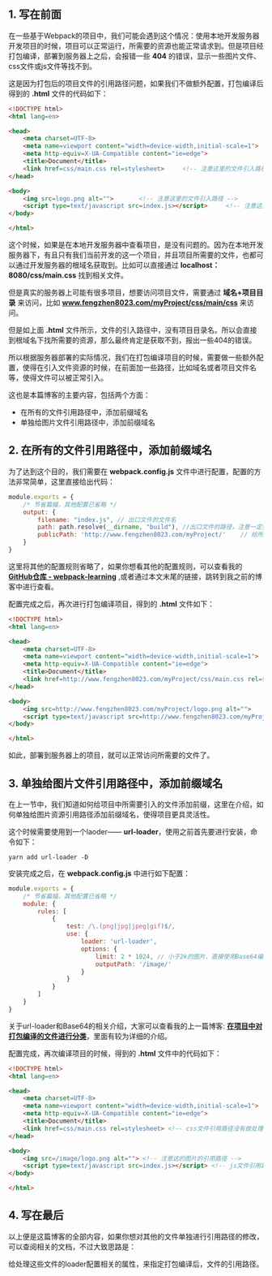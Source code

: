 ## 1. 写在前面

在一些基于Webpack的项目中，我们可能会遇到这个情况：使用本地开发服务器开发项目的时候，项目可以正常运行，所需要的资源也能正常请求到。但是项目经打包编译，部署到服务器上之后，会报错一些 **404** 的错误，显示一些图片文件、css文件或js文件等找不到。

这是因为打包后的项目文件的引用路径问题，如果我们不做额外配置，打包编译后得到的 **.html** 文件的代码如下：

```html
<!DOCTYPE html>
<html lang=en>

<head>
    <meta charset=UTF-8>
    <meta name=viewport content="width=device-width,initial-scale=1">
    <meta http-equiv=X-UA-Compatible content="ie=edge">
    <title>Document</title>
    <link href=css/main.css rel=stylesheet>		<!-- 注意这里的文件引入路径 -->
</head>

<body>
    <img src=logo.png alt="">		<!-- 注意这里的文件引入路径 -->
    <script type=text/javascript src=index.js></script>		<!-- 注意这里的文件引入路径 -->
</body>

</html>
```
这个时候，如果是在本地开发服务器中查看项目，是没有问题的。因为在本地开发服务器下，有且只有我们当前开发的这一个项目，并且项目所需要的文件，也都可以通过开发服务器的根域名获取到。比如可以直接通过 **localhost：8080/css/main.css** 找到相关文件。

但是真实的服务器上可能有很多项目，想要访问项目文件，需要通过 **域名+项目目录** 来访问，比如 **www.fengzhen8023.com/myProject/css/main/css** 来访问。

但是如上面 **.html** 文件所示，文件的引入路径中，没有项目目录名。所以会直接到根域名下找所需要的资源，那么最终肯定是获取不到，报出一些404的错误。

所以根据服务器部署的实际情况，我们在打包编译项目的时候，需要做一些额外配置，使得在引入文件资源的时候，在前面加一些路径，比如域名或者项目文件名等，使得文件可以被正常引入。

这也是本篇博客的主要内容，包括两个方面：

- 在所有的文件引用路径中，添加前缀域名
- 单独给图片文件引用路径中，添加前缀域名

## 2. 在所有的文件引用路径中，添加前缀域名

为了达到这个目的，我们需要在 **webpack.config.js** 文件中进行配置，配置的方法非常简单，这里直接给出代码：

```js
module.exports = {
    /* 节省篇幅，其他配置已省略 */ 
    output: { 
        filename: "index.js", // 出口文件的文件名
        path: path.resolve(__dirname, "build"), //出口文件的路径，注意一定要是绝对路径
        publicPath: 'http://www.fengzhen8023.com/myProject/'	// 给所有的文件引用路径中，添加前缀域名
    }
}
```

这里将其他的配置规则省略了，如果你想看其他的配置规则，可以查看我的 **[GitHub仓库 - webpack-learning](https://github.com/Fengzhen8023/webpack-learning )** ,或者通过本文末尾的链接，跳转到我之前的博客中进行查看。

配置完成之后，再次进行打包编译项目，得到的 **.html** 文件如下：

```html
<!DOCTYPE html>
<html lang=en>

<head>
    <meta charset=UTF-8>
    <meta name=viewport content="width=device-width,initial-scale=1">
    <meta http-equiv=X-UA-Compatible content="ie=edge">
    <title>Document</title>
    <link href=http://www.fengzhen8023.com/myProject/css/main.css rel=stylesheet>		<!-- 注意这里的文件引入路径 -->
</head>

<body>
    <img src=http://www.fengzhen8023.com/myProject/logo.png alt="">		<!-- 注意这里的文件引入路径 -->
    <script type=text/javascript src=http://www.fengzhen8023.com/myProject/index.js></script>		<!-- 注意这里的文件引入路径 -->
</body>

</html>
```

如此，部署到服务器上的项目，就可以正常访问所需要的文件了。

## 3. 单独给图片文件引用路径中，添加前缀域名

在上一节中，我们知道如何给项目中所需要引入的文件添加前缀，这里在介绍，如何单独给图片资源引用路径添加前缀域名，使得项目更具灵活性。

这个时候需要使用到一个laoder—— **url-loader**，使用之前首先要进行安装，命令如下：

```shell
yarn add url-loader -D
```

安装完成之后，在 **webpack.config.js** 中进行如下配置：

```js
module.exports = {
    /* 节省篇幅，其他配置已省略 */ 
    module: {
        rules: [
            {
                test: /\.(png|jpg|jpeg|gif)$/,
                use: {
                    loader: 'url-loader',
                    options: {
                        limit: 2 * 1024, // 小于2k的图片，直接使用Base64编码进行处理
                        outputPath: '/image/'
                    }
                }
            }
        ]
    }
}
```

关于url-loader和Base64的相关介绍，大家可以查看我的上一篇博客: **[在项目中对打包编译的文件进行分类](https://github.com/Fengzhen8023/webpack-learning/blob/master/blog/11.%20%E5%9C%A8%E9%A1%B9%E7%9B%AE%E4%B8%AD%E5%AF%B9%E6%89%93%E5%8C%85%E7%BC%96%E8%AF%91%E7%9A%84%E6%96%87%E4%BB%B6%E8%BF%9B%E8%A1%8C%E5%88%86%E7%B1%BB.md )**，里面有较为详细的介绍。

配置完成，再次编译项目的时候，得到的 **.html** 文件中的代码如下：

```html
<!DOCTYPE html>
<html lang=en>

<head>
    <meta charset=UTF-8>
    <meta name=viewport content="width=device-width,initial-scale=1">
    <meta http-equiv=X-UA-Compatible content="ie=edge">
    <title>Document</title>
    <link href=css/main.css rel=stylesheet> <!-- css文件引用路径没有做处理 -->
</head>

<body>
    <img src=/image/logo.png alt=""> <!-- 注意这的图片的引用路径 -->
    <script type=text/javascript src=index.js></script> <!-- js文件引用路径没有做处理 -->
</body>

</html>
```

## 4. 写在最后

以上便是这篇博客的全部内容，如果你想对其他的文件单独进行引用路径的修改，可以查阅相关的文档，不过大致思路是：

给处理这些文件的loader配置相关的属性，来指定打包编译后，文件的引用路径。
















